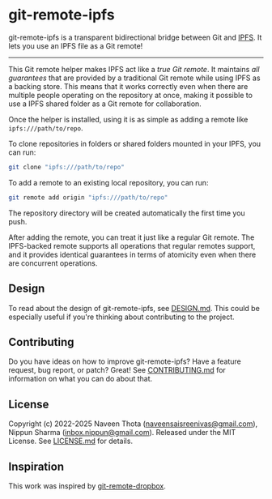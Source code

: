 # git-remote-ipfs

git-remote-ipfs is a transparent bidirectional bridge between Git and
[IPFS](https://ipfs.tech/). It lets you use an IPFS file as a Git remote!

---

This Git remote helper makes IPFS act like a _true Git remote_. It maintains
_all guarantees_ that are provided by a traditional Git remote while using
IPFS as a backing store. This means that it works correctly even when there
are multiple people operating on the repository at once, making it possible to
use a IPFS shared folder as a Git remote for collaboration.

Once the helper is installed, using it is as simple as adding a remote like
`ipfs:///path/to/repo`.

To clone repositories in folders or shared folders mounted in your IPFS, you
can run:

```bash
git clone "ipfs:///path/to/repo"
```

To add a remote to an existing local repository, you can run:

```bash
git remote add origin "ipfs:///path/to/repo"
```

The repository directory will be created automatically the first time you push.

After adding the remote, you can treat it just like a regular Git remote. The
IPFS-backed remote supports all operations that regular remotes support, and
it provides identical guarantees in terms of atomicity even when there are
concurrent operations.

## Design

To read about the design of git-remote-ipfs, see [DESIGN.md](DESIGN.md).
This could be especially useful if you're thinking about contributing to the
project.

## Contributing

Do you have ideas on how to improve git-remote-ipfs? Have a feature request,
bug report, or patch? Great! See [CONTRIBUTING.md](CONTRIBUTING.md) for
information on what you can do about that.

## License

Copyright (c) 2022-2025 Naveen Thota (naveensaisreenivas@gmail.com), Nippun Sharma (inbox.nippun@gmail.com).
Released under the MIT License. See [LICENSE.md](LICENSE.md) for details.

## Inspiration

This work was inspired by [git-remote-dropbox](https://github.com/anishathalye/git-remote-dropbox).
